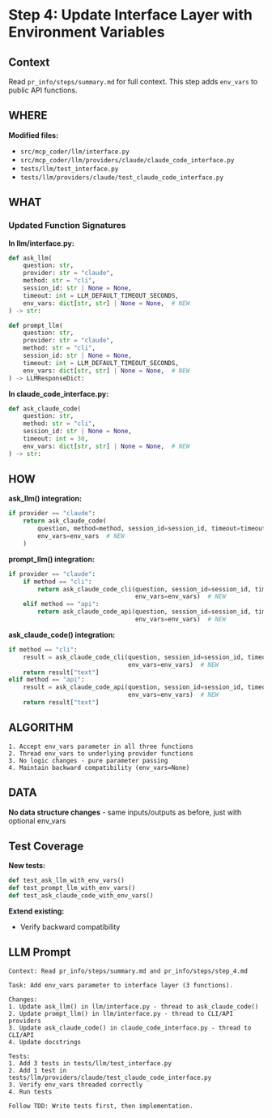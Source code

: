 # Step 4: Update Interface Layer with Environment Variables

## Context
Read `pr_info/steps/summary.md` for full context. This step adds `env_vars` to public API functions.

## WHERE

**Modified files:**
- `src/mcp_coder/llm/interface.py`
- `src/mcp_coder/llm/providers/claude/claude_code_interface.py`
- `tests/llm/test_interface.py`
- `tests/llm/providers/claude/test_claude_code_interface.py`

## WHAT

### Updated Function Signatures

**In llm/interface.py:**
```python
def ask_llm(
    question: str,
    provider: str = "claude",
    method: str = "cli",
    session_id: str | None = None,
    timeout: int = LLM_DEFAULT_TIMEOUT_SECONDS,
    env_vars: dict[str, str] | None = None,  # NEW
) -> str:

def prompt_llm(
    question: str,
    provider: str = "claude",
    method: str = "cli",
    session_id: str | None = None,
    timeout: int = LLM_DEFAULT_TIMEOUT_SECONDS,
    env_vars: dict[str, str] | None = None,  # NEW
) -> LLMResponseDict:
```

**In claude_code_interface.py:**
```python
def ask_claude_code(
    question: str,
    method: str = "cli",
    session_id: str | None = None,
    timeout: int = 30,
    env_vars: dict[str, str] | None = None,  # NEW
) -> str:
```

## HOW

**ask_llm() integration:**
```python
if provider == "claude":
    return ask_claude_code(
        question, method=method, session_id=session_id, timeout=timeout,
        env_vars=env_vars  # NEW
    )
```

**prompt_llm() integration:**
```python
if provider == "claude":
    if method == "cli":
        return ask_claude_code_cli(question, session_id=session_id, timeout=timeout,
                                   env_vars=env_vars)  # NEW
    elif method == "api":
        return ask_claude_code_api(question, session_id=session_id, timeout=timeout,
                                   env_vars=env_vars)  # NEW
```

**ask_claude_code() integration:**
```python
if method == "cli":
    result = ask_claude_code_cli(question, session_id=session_id, timeout=timeout,
                                 env_vars=env_vars)  # NEW
    return result["text"]
elif method == "api":
    result = ask_claude_code_api(question, session_id=session_id, timeout=timeout,
                                 env_vars=env_vars)  # NEW
    return result["text"]
```

## ALGORITHM

```
1. Accept env_vars parameter in all three functions
2. Thread env_vars to underlying provider functions
3. No logic changes - pure parameter passing
4. Maintain backward compatibility (env_vars=None)
```

## DATA

**No data structure changes** - same inputs/outputs as before, just with optional env_vars

## Test Coverage

**New tests:**
```python
def test_ask_llm_with_env_vars()
def test_prompt_llm_with_env_vars()
def test_ask_claude_code_with_env_vars()
```

**Extend existing:**
- Verify backward compatibility

## LLM Prompt

```
Context: Read pr_info/steps/summary.md and pr_info/steps/step_4.md

Task: Add env_vars parameter to interface layer (3 functions).

Changes:
1. Update ask_llm() in llm/interface.py - thread to ask_claude_code()
2. Update prompt_llm() in llm/interface.py - thread to CLI/API providers
3. Update ask_claude_code() in claude_code_interface.py - thread to CLI/API
4. Update docstrings

Tests:
1. Add 3 tests in tests/llm/test_interface.py
2. Add 1 test in tests/llm/providers/claude/test_claude_code_interface.py
3. Verify env_vars threaded correctly
4. Run tests

Follow TDD: Write tests first, then implementation.
```
